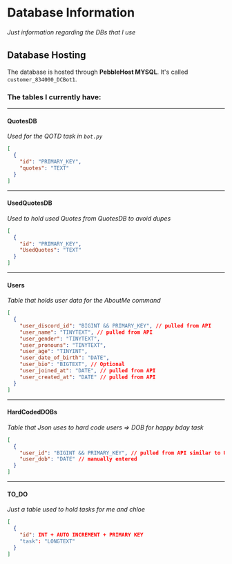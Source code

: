 # Database Information
###### Just information regarding the DBs that I use

## Database Hosting
The database is hosted through **PebbleHost MYSQL**. It's called `customer_834000_DCBot1`.

### The tables I currently have:

---

#### **QuotesDB**  
*Used for the QOTD task in `bot.py`*  
```json
[
  {
    "id": "PRIMARY_KEY",
    "quotes": "TEXT"
  }
]
```
---
#### **UsedQuotesDB**  
*Used to hold used Quotes from QuotesDB to avoid dupes*  
```json
[
  {
    "id": "PRIMARY_KEY",
    "UsedQuotes": "TEXT"
  }
]
```
---

#### Users
*Table that holds user data for the AboutMe command*
```json
[
  {
    "user_discord_id": "BIGINT && PRIMARY_KEY", // pulled from API
    "user_name": "TINYTEXT", // pulled from API
    "user_gender": "TINYTEXT",
    "user_pronouns": "TINYTEXT",
    "user_age": "TINYINT",
    "user_date_of_birth": "DATE",
    "user_bio": "BIGTEXT", // Optional
    "user_joined_at": "DATE", // pulled from API
    "user_created_at": "DATE" // pulled from API
  }
]
```
---

#### HardCodedDOBs
*Table that Json uses to hard code users => DOB for happy bday task*
```json
[
  {
    "user_id": "BIGINT && PRIMARY_KEY", // pulled from API similar to Users -> user_discord_id
    "user_dob": "DATE" // manually entered
  }
]
```
---

#### TO_DO
*Just a table used to hold tasks for me and chloe*
```json
[
  {
    "id": INT + AUTO INCREMENT + PRIMARY KEY
    "task": "LONGTEXT"
  }
]
```
